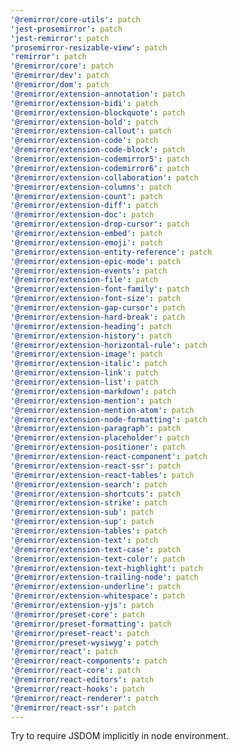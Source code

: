 ```yaml
---
'@remirror/core-utils': patch
'jest-prosemirror': patch
'jest-remirror': patch
'prosemirror-resizable-view': patch
'remirror': patch
'@remirror/core': patch
'@remirror/dev': patch
'@remirror/dom': patch
'@remirror/extension-annotation': patch
'@remirror/extension-bidi': patch
'@remirror/extension-blockquote': patch
'@remirror/extension-bold': patch
'@remirror/extension-callout': patch
'@remirror/extension-code': patch
'@remirror/extension-code-block': patch
'@remirror/extension-codemirror5': patch
'@remirror/extension-codemirror6': patch
'@remirror/extension-collaboration': patch
'@remirror/extension-columns': patch
'@remirror/extension-count': patch
'@remirror/extension-diff': patch
'@remirror/extension-doc': patch
'@remirror/extension-drop-cursor': patch
'@remirror/extension-embed': patch
'@remirror/extension-emoji': patch
'@remirror/extension-entity-reference': patch
'@remirror/extension-epic-mode': patch
'@remirror/extension-events': patch
'@remirror/extension-file': patch
'@remirror/extension-font-family': patch
'@remirror/extension-font-size': patch
'@remirror/extension-gap-cursor': patch
'@remirror/extension-hard-break': patch
'@remirror/extension-heading': patch
'@remirror/extension-history': patch
'@remirror/extension-horizontal-rule': patch
'@remirror/extension-image': patch
'@remirror/extension-italic': patch
'@remirror/extension-link': patch
'@remirror/extension-list': patch
'@remirror/extension-markdown': patch
'@remirror/extension-mention': patch
'@remirror/extension-mention-atom': patch
'@remirror/extension-node-formatting': patch
'@remirror/extension-paragraph': patch
'@remirror/extension-placeholder': patch
'@remirror/extension-positioner': patch
'@remirror/extension-react-component': patch
'@remirror/extension-react-ssr': patch
'@remirror/extension-react-tables': patch
'@remirror/extension-search': patch
'@remirror/extension-shortcuts': patch
'@remirror/extension-strike': patch
'@remirror/extension-sub': patch
'@remirror/extension-sup': patch
'@remirror/extension-tables': patch
'@remirror/extension-text': patch
'@remirror/extension-text-case': patch
'@remirror/extension-text-color': patch
'@remirror/extension-text-highlight': patch
'@remirror/extension-trailing-node': patch
'@remirror/extension-underline': patch
'@remirror/extension-whitespace': patch
'@remirror/extension-yjs': patch
'@remirror/preset-core': patch
'@remirror/preset-formatting': patch
'@remirror/preset-react': patch
'@remirror/preset-wysiwyg': patch
'@remirror/react': patch
'@remirror/react-components': patch
'@remirror/react-core': patch
'@remirror/react-editors': patch
'@remirror/react-hooks': patch
'@remirror/react-renderer': patch
'@remirror/react-ssr': patch
---
```


Try to require JSDOM implicitly in node environment.
